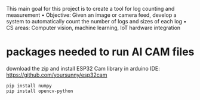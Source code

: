 This main goal for this project is to create a tool for log counting and measurement
• Objective: Given an image or camera feed, develop a system to automatically count the number of logs and sizes of
each log
• CS areas: Computer vision, machine learning, IoT hardware integration

# packages needed to run AI CAM files
download the zip and install ESP32 Cam library in arduino IDE: https://github.com/yoursunny/esp32cam
```
pip install numpy
pip install opencv-python
```
